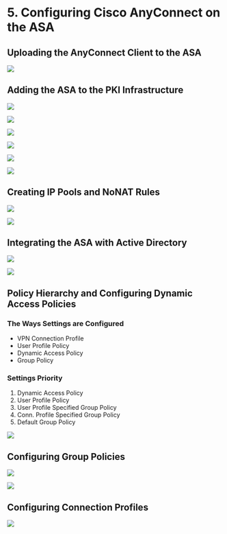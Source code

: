 # 5. Configuring Cisco AnyConnect on the ASA

## Uploading the AnyConnect Client to the ASA

![](./assets/configuring-cisco-anyconnect-on-the-asa-1.png)

## Adding the ASA to the PKI Infrastructure

![](./assets/configuring-cisco-anyconnect-on-the-asa-2.png)

![](./assets/configuring-cisco-anyconnect-on-the-asa-3.png)

![](./assets/configuring-cisco-anyconnect-on-the-asa-4.png)

![](./assets/configuring-cisco-anyconnect-on-the-asa-5.png)

![](./assets/configuring-cisco-anyconnect-on-the-asa-6.png)

![](./assets/configuring-cisco-anyconnect-on-the-asa-7.png)

## Creating IP Pools and NoNAT Rules

![](./assets/configuring-cisco-anyconnect-on-the-asa-8.png)

![](./assets/configuring-cisco-anyconnect-on-the-asa-9.png)

## Integrating the ASA with Active Directory

![](./assets/configuring-cisco-anyconnect-on-the-asa-10.png)

![](./assets/configuring-cisco-anyconnect-on-the-asa-11.png)

## Policy Hierarchy and Configuring Dynamic Access Policies

### The Ways Settings are Configured

* VPN Connection Profile
* User Profile Policy
* Dynamic Access Policy
* Group Policy

### Settings Priority

1. Dynamic Access Policy
2. User Profile Policy
3. User Profile Specified Group Policy
4. Conn. Profile Specified Group Policy
5. Default Group Policy

![](./assets/configuring-cisco-anyconnect-on-the-asa-12.png)

## Configuring Group Policies

![](./assets/configuring-cisco-anyconnect-on-the-asa-13.png)

![](./assets/configuring-cisco-anyconnect-on-the-asa-14.png)

## Configuring Connection Profiles

![](./assets/configuring-cisco-anyconnect-on-the-asa-15.png)
